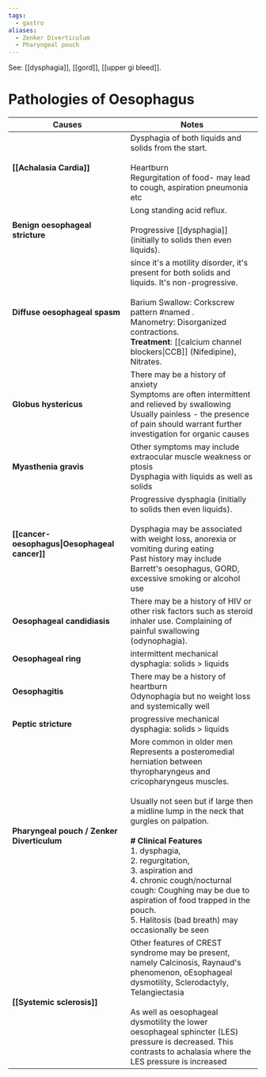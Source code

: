 ```yaml
---
tags:
  - gastro
aliases:
  - Zenker Diverticulum
  - Pharyngeal pouch
---
```

See: [[dysphagia]], [[gord]], [[upper gi bleed]].

# Pathologies of Oesophagus

| **Causes**                                     | Notes                                                                                                                                                                                                                                                                                                                                                                                                                                                                            |
| ---------------------------------------------- | -------------------------------------------------------------------------------------------------------------------------------------------------------------------------------------------------------------------------------------------------------------------------------------------------------------------------------------------------------------------------------------------------------------------------------------------------------------------------------- |
| **[[Achalasia Cardia]]**                       | Dysphagia of both liquids and solids from the start.<br><br>Heartburn  <br>Regurgitation of food- may lead to cough, aspiration pneumonia etc                                                                                                                                                                                                                                                                                                                                    |
| **Benign oesophageal stricture**               | Long standing acid reflux.<br><br>Progressive [[dysphagia]] (initially to solids then even liquids).                                                                                                                                                                                                                                                                                                                                                                             |
| **Diffuse oesophageal spasm**                  | since it's a motility disorder, it's present for both solids and liquids. It's non-progressive. <br><br>Barium Swallow: Corkscrew pattern #named . <br>Manometry: Disorganized contractions. <br>**Treatment**: [[calcium channel blockers\|CCB]] (Nifedipine), Nitrates.                                                                                                                                                                                                        |
| **Globus hystericus**                          | There may be a history of anxiety  <br>Symptoms are often intermittent and relieved by swallowing  <br>Usually painless - the presence of pain should warrant further investigation for organic causes                                                                                                                                                                                                                                                                           |
| **Myasthenia gravis**                          | Other symptoms may include extraocular muscle weakness or ptosis  <br>Dysphagia with liquids as well as solids                                                                                                                                                                                                                                                                                                                                                                   |
| **[[cancer- oesophagus\|Oesophageal cancer]]** | Progressive dysphagia (initially to solids then even liquids).<br><br>Dysphagia may be associated with weight loss, anorexia or vomiting during eating  <br>Past history may include Barrett's oesophagus, GORD, excessive smoking or alcohol use                                                                                                                                                                                                                                |
| **Oesophageal candidiasis**                    | There may be a history of HIV or other risk factors such as steroid inhaler use. Complaining of painful swallowing (odynophagia).                                                                                                                                                                                                                                                                                                                                                |
| **Oesophageal ring**                           | intermittent mechanical dysphagia: solids > liquids                                                                                                                                                                                                                                                                                                                                                                                                                              |
| **Oesophagitis**                               | There may be a history of heartburn  <br>Odynophagia but no weight loss and systemically well                                                                                                                                                                                                                                                                                                                                                                                    |
| **Peptic stricture**                           | progressive mechanical dysphagia: solids > liquids                                                                                                                                                                                                                                                                                                                                                                                                                               |
| **Pharyngeal pouch / Zenker Diverticulum**     | More common in older men  <br>Represents a posteromedial herniation between thyropharyngeus and cricopharyngeus muscles.<br><br>Usually not seen but if large then a midline lump in the neck that gurgles on palpation.<br><br>**# Clinical Features**<br>1. dysphagia, <br>2. regurgitation, <br>3. aspiration and <br>4. chronic cough/nocturnal cough: Coughing may be due to aspiration of food trapped in the pouch.<br>5. Halitosis (bad breath) may occasionally be seen |
| **[[Systemic sclerosis]]**                     | Other features of CREST syndrome may be present, namely Calcinosis, Raynaud's phenomenon, oEsophageal dysmotility, Sclerodactyly, Telangiectasia  <br>  <br>As well as oesophageal dysmotility the lower oesophageal sphincter (LES) pressure is decreased. This contrasts to achalasia where the LES pressure is increased                                                                                                                                                      |

